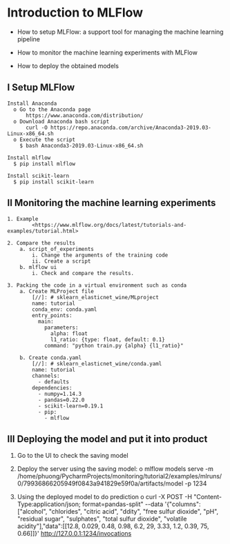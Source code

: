 # Introduction to MLFlow

  * How to setup MLFlow: a support tool for managing the machine learning pipeline
  
  * How to monitor the machine learning experiments with MLFlow
  
  * How to deploy the obtained models

## I Setup MLFlow
    Install Anaconda
      o Go to the Anaconda page
          https://www.anaconda.com/distribution/
      o Download Anaconda bash script
          curl -O https://repo.anaconda.com/archive/Anaconda3-2019.03-Linux-x86_64.sh
      o Execute the script
        $ bash Anaconda3-2019.03-Linux-x86_64.sh
  
    Install mlflow
      $ pip install mlflow
  
    Install scikit-learn
      $ pip install scikit-learn

## II Monitoring the machine learning experiments

    1. Example
            <https://www.mlflow.org/docs/latest/tutorials-and-examples/tutorial.html>

    2. Compare the results
        a. script_of_experiments
            i. Change the arguments of the training code
            ii. Create a script 
        b. mlflow ui
            i. Check and compare the results.

    3. Packing the code in a virtual environment such as conda
        a. Create MLProject file
            [//]: # sklearn_elasticnet_wine/MLproject
            name: tutorial
            conda_env: conda.yaml
            entry_points: 
              main:  
                parameters:    
                  alpha: float   
                  l1_ratio: {type: float, default: 0.1}  
                command: "python train.py {alpha} {l1_ratio}"

        b. Create conda.yaml
            [//]: # sklearn_elasticnet_wine/conda.yaml
            name: tutorial
            channels:  
              - defaults
            dependencies:  
              - numpy=1.14.3  
              - pandas=0.22.0  
              - scikit-learn=0.19.1  
              - pip:    
                - mlflow



## III Deploying the model and put it into product
  1. Go to the UI to check the saving model

  2. Deploy the server using the saving model:
      o mlflow models serve -m /home/phuong/PycharmProjects/monitoring/tutorial2/examples/mlruns/0/79936866205949f0843a941829e59f0a/artifacts/model -p 1234
      
  3. Using the deployed model to do prediction
      o curl -X POST -H "Content-Type:application/json; format=pandas-split" --data '{"columns":["alcohol", "chlorides", "citric acid", "ddity", "free sulfur dioxide", "pH", "residual sugar", "sulphates", "total sulfur dioxide", "volatile acidity"],"data":[[12.8, 0.029, 0.48, 0.98, 6.2, 29, 3.33, 1.2, 0.39, 75, 0.66]]}' http://127.0.0.1:1234/invocations





